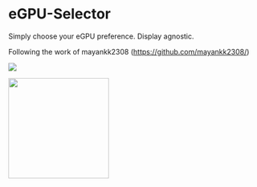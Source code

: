 # eGPU-Selector 
Simply choose your eGPU preference. Display agnostic.

Following the work of mayankk2308 (https://github.com/mayankk2308/)


![](https://i.imgur.com/qO0zqwp.png )

<img src="https://i.imgur.com/qO0zqwp.png" width="200" />
